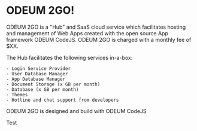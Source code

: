 # ODEUM 2GO!

ODEUM 2GO is a "Hub" and SaaS cloud service which facilitates hosting and management of Web Apps created with the open source App framework ODEUM CodeJS. ODEUM 2GO is charged with a monthly fee of $XX. 

The Hub facilitates the following services in-a-box:
```
- Login Service Provider
- User Database Manager
- App Database Manager
- Document Storage (x GB per month)
- Database (x GB per month)
- Themes
- Hotline and chat support from developers
```

ODEUM 2GO is designed and build with ODEUM CodeJS

Test